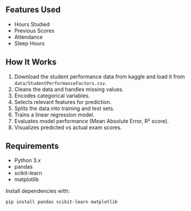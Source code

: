 
## Features Used

- Hours Studied
- Previous Scores
- Attendance
- Sleep Hours

## How It Works

1. Download the student performance data from kaggle and load it from `data/StudentPerformanceFactors.csv`.
2. Cleans the data and handles missing values.
3. Encodes categorical variables.
4. Selects relevant features for prediction.
5. Splits the data into training and test sets.
6. Trains a linear regression model.
7. Evaluates model performance (Mean Absolute Error, R² score).
8. Visualizes predicted vs actual exam scores.

## Requirements

- Python 3.x
- pandas
- scikit-learn
- matplotlib

Install dependencies with:

```sh
pip install pandas scikit-learn matplotlib